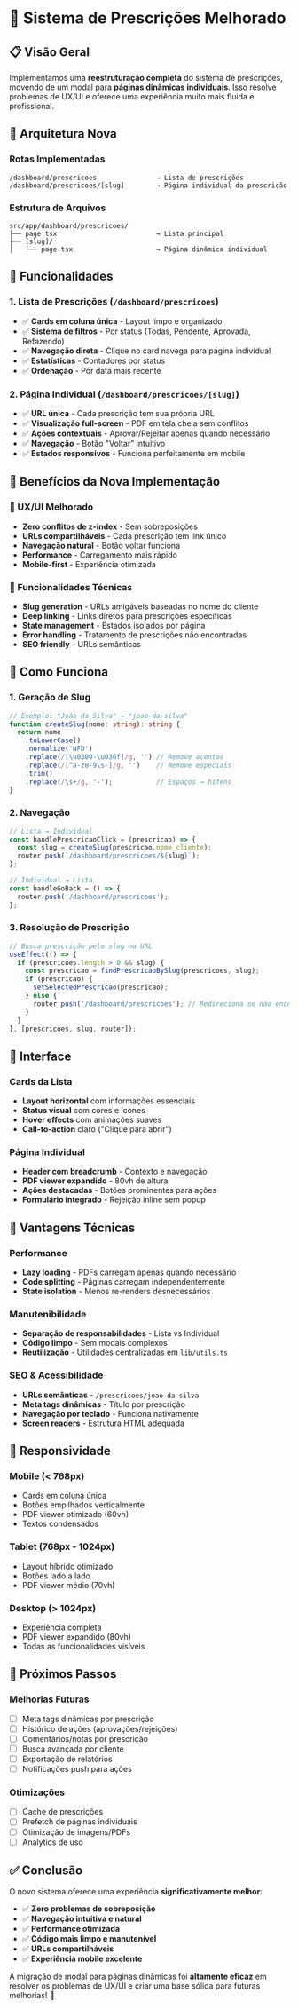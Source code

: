 # 🚀 Sistema de Prescrições Melhorado

## 📋 **Visão Geral**

Implementamos uma **reestruturação completa** do sistema de prescrições, movendo de um modal para **páginas dinâmicas individuais**. Isso resolve problemas de UX/UI e oferece uma experiência muito mais fluida e profissional.

## 🔧 **Arquitetura Nova**

### **Rotas Implementadas**

```
/dashboard/prescricoes               → Lista de prescrições
/dashboard/prescricoes/[slug]        → Página individual da prescrição
```

### **Estrutura de Arquivos**

```
src/app/dashboard/prescricoes/
├── page.tsx                         → Lista principal
├── [slug]/
│   └── page.tsx                     → Página dinâmica individual
```

## 📁 **Funcionalidades**

### **1. Lista de Prescrições** (`/dashboard/prescricoes`)
- ✅ **Cards em coluna única** - Layout limpo e organizado
- ✅ **Sistema de filtros** - Por status (Todas, Pendente, Aprovada, Refazendo)
- ✅ **Navegação direta** - Clique no card navega para página individual
- ✅ **Estatísticas** - Contadores por status
- ✅ **Ordenação** - Por data mais recente

### **2. Página Individual** (`/dashboard/prescricoes/[slug]`)
- ✅ **URL única** - Cada prescrição tem sua própria URL
- ✅ **Visualização full-screen** - PDF em tela cheia sem conflitos
- ✅ **Ações contextuais** - Aprovar/Rejeitar apenas quando necessário
- ✅ **Navegação** - Botão "Voltar" intuitivo
- ✅ **Estados responsivos** - Funciona perfeitamente em mobile

## 🎯 **Benefícios da Nova Implementação**

### **📱 UX/UI Melhorado**
- **Zero conflitos de z-index** - Sem sobreposições
- **URLs compartilháveis** - Cada prescrição tem link único
- **Navegação natural** - Botão voltar funciona
- **Performance** - Carregamento mais rápido
- **Mobile-first** - Experiência otimizada

### **🔧 Funcionalidades Técnicas**
- **Slug generation** - URLs amigáveis baseadas no nome do cliente
- **Deep linking** - Links diretos para prescrições específicas
- **State management** - Estados isolados por página
- **Error handling** - Tratamento de prescrições não encontradas
- **SEO friendly** - URLs semânticas

## 📖 **Como Funciona**

### **1. Geração de Slug**
```typescript
// Exemplo: "João da Silva" → "joao-da-silva"
function createSlug(nome: string): string {
  return nome
    .toLowerCase()
    .normalize('NFD')
    .replace(/[\u0300-\u036f]/g, '') // Remove acentos
    .replace(/[^a-z0-9\s-]/g, '')    // Remove especiais
    .trim()
    .replace(/\s+/g, '-');           // Espaços → hífens
}
```

### **2. Navegação**
```typescript
// Lista → Individual
const handlePrescricaoClick = (prescricao) => {
  const slug = createSlug(prescricao.nome_cliente);
  router.push(`/dashboard/prescricoes/${slug}`);
};

// Individual → Lista
const handleGoBack = () => {
  router.push('/dashboard/prescricoes');
};
```

### **3. Resolução de Prescrição**
```typescript
// Busca prescrição pelo slug na URL
useEffect(() => {
  if (prescricoes.length > 0 && slug) {
    const prescricao = findPrescricaoBySlug(prescricoes, slug);
    if (prescricao) {
      setSelectedPrescricao(prescricao);
    } else {
      router.push('/dashboard/prescricoes'); // Redireciona se não encontrar
    }
  }
}, [prescricoes, slug, router]);
```

## 🎨 **Interface**

### **Cards da Lista**
- **Layout horizontal** com informações essenciais
- **Status visual** com cores e ícones
- **Hover effects** com animações suaves
- **Call-to-action** claro ("Clique para abrir")

### **Página Individual**
- **Header com breadcrumb** - Contexto e navegação
- **PDF viewer expandido** - 80vh de altura
- **Ações destacadas** - Botões prominentes para ações
- **Formulário integrado** - Rejeição inline sem popup

## 🚀 **Vantagens Técnicas**

### **Performance**
- **Lazy loading** - PDFs carregam apenas quando necessário
- **Code splitting** - Páginas carregam independentemente
- **State isolation** - Menos re-renders desnecessários

### **Manutenibilidade**
- **Separação de responsabilidades** - Lista vs Individual
- **Código limpo** - Sem modais complexos
- **Reutilização** - Utilidades centralizadas em `lib/utils.ts`

### **SEO & Acessibilidade**
- **URLs semânticas** - `/prescricoes/joao-da-silva`
- **Meta tags dinâmicas** - Título por prescrição
- **Navegação por teclado** - Funciona nativamente
- **Screen readers** - Estrutura HTML adequada

## 📱 **Responsividade**

### **Mobile (< 768px)**
- Cards em coluna única
- Botões empilhados verticalmente
- PDF viewer otimizado (60vh)
- Textos condensados

### **Tablet (768px - 1024px)**
- Layout híbrido otimizado
- Botões lado a lado
- PDF viewer médio (70vh)

### **Desktop (> 1024px)**
- Experiência completa
- PDF viewer expandido (80vh)
- Todas as funcionalidades visíveis

## 🔧 **Próximos Passos**

### **Melhorias Futuras**
- [ ] Meta tags dinâmicas por prescrição
- [ ] Histórico de ações (aprovações/rejeições)
- [ ] Comentários/notas por prescrição
- [ ] Busca avançada por cliente
- [ ] Exportação de relatórios
- [ ] Notificações push para ações

### **Otimizações**
- [ ] Cache de prescrições
- [ ] Prefetch de páginas individuais
- [ ] Otimização de imagens/PDFs
- [ ] Analytics de uso

## ✅ **Conclusão**

O novo sistema oferece uma experiência **significativamente melhor**:

- ✅ **Zero problemas de sobreposição**
- ✅ **Navegação intuitiva e natural**
- ✅ **Performance otimizada**
- ✅ **Código mais limpo e manutenível**
- ✅ **URLs compartilháveis**
- ✅ **Experiência mobile excelente**

A migração de modal para páginas dinâmicas foi **altamente eficaz** em resolver os problemas de UX/UI e criar uma base sólida para futuras melhorias! 🎉